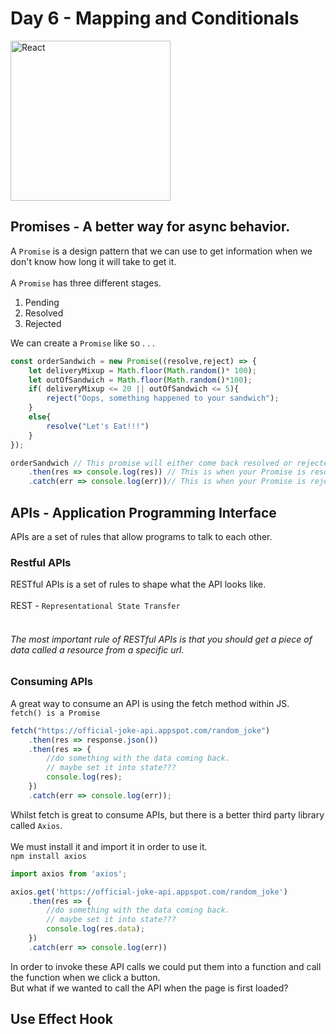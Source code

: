 # Day 6 - Mapping and Conditionals

<img src="https://raw.githubusercontent.com/adion81/mern-lectures/master/assets/React-icon.svg" width="256px" alt="React" />

## Promises - A better way for async behavior.

A `Promise` is a design pattern that we can use to get information when we don't know how long it will take to get it.<br>
<br>
A `Promise` has three different stages.<br>
<ol>
    <li>Pending</li>
    <li>Resolved</li>
    <li>Rejected</li>
</ol>

We can create a `Promise` like so . . .

```javascript
const orderSandwich = new Promise((resolve,reject) => {
    let deliveryMixup = Math.floor(Math.random()* 100);
    let outOfSandwich = Math.floor(Math.random()*100);
    if( deliveryMixup <= 20 || outOfSandwich <= 5){
        reject("Oops, something happened to your sandwich");
    }
    else{
        resolve("Let's Eat!!!")
    }
});

orderSandwich // This promise will either come back resolved or rejected.
    .then(res => console.log(res)) // This is when your Promise is resolved.
    .catch(err => console.log(err))// This is when your Promise is rejected.
```

## APIs - Application Programming Interface
APIs are a set of rules that allow programs to talk to each other.

### Restful APIs
RESTful APIs is a set of rules to shape what the API looks like.<br>
<br>
REST - `Representational State Transfer`<br>
<br>
<h6>The most important rule of RESTful APIs is that you should get a piece of data called a resource from a specific url.</h6>

### Consuming APIs
A great way to consume an API is using the fetch method within JS.<br>
`fetch() is a Promise`

```javascript
fetch("https://official-joke-api.appspot.com/random_joke")
    .then(res => response.json())
    .then(res => {
        //do something with the data coming back.
        // maybe set it into state???
        console.log(res);
    })
    .catch(err => console.log(err));
```

Whilst fetch is great to consume APIs, but there is a better third party library called `Axios`.<br>
<br>
We must install it and import it in order to use it.<br>
`npm install axios`

```javascript
import axios from 'axios';

axios.get('https://official-joke-api.appspot.com/random_joke')
    .then(res => {
        //do something with the data coming back.
        // maybe set it into state???
        console.log(res.data);
    })
    .catch(err => console.log(err))

```

In order to invoke these API calls we could put them into a function and call the function when we click a button.<br>
But what if we wanted to call the API when the page is first loaded?


## Use Effect Hook


